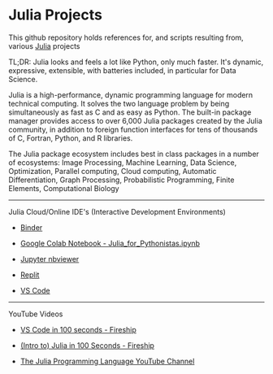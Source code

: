 # Julia Projects

This github repository holds references for, and scripts resulting from, various [Julia](https://julialang.org) projects

TL;DR: Julia looks and feels a lot like Python, only much faster. It's dynamic, expressive, extensible, with batteries included, in particular for Data Science.

Julia is a high-performance, dynamic programming language for modern technical computing. It solves the two language problem by being simultaneously as fast as C and as easy as Python. The built-in package manager provides access to over 6,000 Julia packages created by the Julia community, in addition to foreign function interfaces for tens of thousands of C, Fortran, Python, and R libraries.

The Julia package ecosystem includes best in class packages in a number of ecosystems: Image Processing, Machine Learning, Data Science, Optimization, Parallel computing, Cloud computing, Automatic Differentiation, Graph Processing, Probabilistic Programming, Finite Elements, Computational Biology

- - - - 

Julia Cloud/Online IDE's (Interactive Development Environments)

* [Binder](https://jupyter.org/binder)

* [Google Colab Notebook - Julia_for_Pythonistas.ipynb](https://colab.research.google.com/github/ageron/julia_notebooks/blob/master/Julia_for_Pythonistas.ipynb?authuser=1)

* [Jupyter nbviewer](https://nbviewer.org)

* [Replit](https://replit.com/@logankilpatrick/TryJuliaToday#main.jl)

* [VS Code](https://vscode.dev)

- - - -

YouTube Videos

* [VS Code in 100 seconds - Fireship](https://youtu.be/KMxo3T_MTvY?si=tZNwhQ4zOQf3g5A3)

* [(Intro to) Julia in 100 Seconds - Fireship](https://youtu.be/JYs_94znYy0?si=3KjPT5V88KZ5Of73)

* [The Julia Programming Language YouTube Channel](www.youtube.com/@TheJuliaLanguage)
